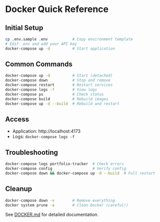 # Docker Quick Reference

## Initial Setup
```bash
cp .env.sample .env           # Copy environment template
# Edit .env and add your API key
docker-compose up -d          # Start application
```

## Common Commands
```bash
docker-compose up -d          # Start (detached)
docker-compose down           # Stop and remove
docker-compose restart        # Restart services
docker-compose logs -f        # View logs
docker-compose ps             # Check status
docker-compose build          # Rebuild images
docker-compose up -d --build  # Rebuild and restart
```

## Access
- Application: http://localhost:4173
- Logs: `docker-compose logs -f`

## Troubleshooting
```bash
docker-compose logs portfolio-tracker  # Check errors
docker-compose config                  # Verify config
docker-compose down && docker-compose up -d --build  # Full restart
```

## Cleanup
```bash
docker-compose down -v        # Remove everything
docker system prune -a        # Clean Docker (careful!)
```

See [DOCKER.md](./DOCKER.md) for detailed documentation.
